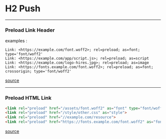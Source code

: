 # H2 Push

----

### Preload Link Header

examples :

```
Link: <https://example.com/font.woff2>; rel=preload; as=font; type='font/woff2'
Link: <https://example.com/app/script.js>; rel=preload; as=script
Link: <https://example.com/logo-hires.jpg>; rel=preload; as=image
Link: <https://fonts.example.com/font.woff2>; rel=preload; as=font; crossorigin; type='font/woff2'
```
[source](https://w3c.github.io/preload/M)

---

### Preload HTML Link

```html
<link rel="preload" href="/assets/font.woff2" as="font" type="font/woff2">
<link rel="preload" href="/style/other.css" as="style">
<link rel="preload" href="//example.com/resource">
<link rel="preload" href="https://fonts.example.com/font.woff2" as="font" crossorigin type="font/woff2">
```

[source](https://w3c.github.io/preload/M)
